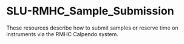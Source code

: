 # SLU-RMHC_Sample_Submission
These resources describe how to submit samples or reserve time on instruments via the RMHC Calpendo system.

